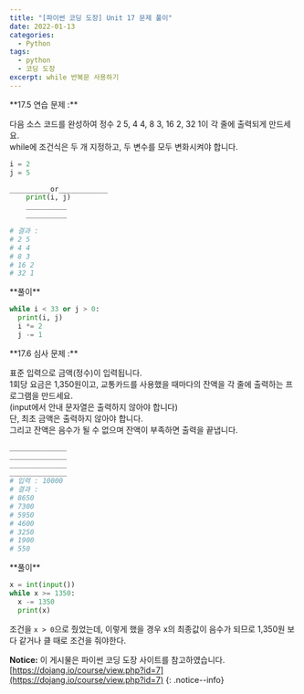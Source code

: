 ```yaml
---
title: "[파이썬 코딩 도장] Unit 17 문제 풀이"
date: 2022-01-13
categories:
  - Python
tags:
  - python
  - 코딩 도장
excerpt: while 반복문 사용하기
---
```


<div class="notice--success" markdown="1">
**17.5 연습 문제 :**

다음 소스 코드를 완성하여 정수 2 5, 4 4, 8 3, 16 2, 32 1이 각 줄에 출력되게 만드세요.<br>
while에 조건식은 두 개 지정하고, 두 변수를 모두 변화시켜야 합니다.

```python
i = 2
j = 5

__________or____________
    print(i, j)
    __________
    __________

# 결과 : 
# 2 5
# 4 4
# 8 3
# 16 2
# 32 1
```
</div>

<div class="notice" markdown="1">
**풀이**

```python
while i < 33 or j > 0:
  print(i, j)
  i *= 2
  j -= 1
```
</div>

<div class="notice--danger" markdown="1">
**17.6 심사 문제 :**

표준 입력으로 금액(정수)이 입력됩니다.<br>
1회당 요금은 1,350원이고, 교통카드를 사용했을 때마다의 잔액을 각 줄에 출력하는 프로그램을 만드세요.<br>
(input에서 안내 문자열은 출력하지 않아야 합니다)<br>
단, 최초 금액은 출력하지 않아야 합니다.<br>
그리고 잔액은 음수가 될 수 없으며 잔액이 부족하면 출력을 끝냅니다.

```python
______________
______________
______________
______________
# 입력 : 10000
# 결과 : 
# 8650
# 7300
# 5950
# 4600
# 3250
# 1900
# 550
```
</div>

<div class="notice" markdown="1">
**풀이**

```python
x = int(input())
while x >= 1350:
  x -= 1350
  print(x)
```
조건을 `x > 0`으로 줬었는데, 이렇게 했을 경우 x의 최종값이 음수가 되므로 1,350원 보다 같거나 클 때로 조건을 줘야한다.
</div>

**Notice:** 이 게시물은 파이썬 코딩 도장 사이트를 참고하였습니다.
[https://dojang.io/course/view.php?id=7](https://dojang.io/course/view.php?id=7)
{: .notice--info}